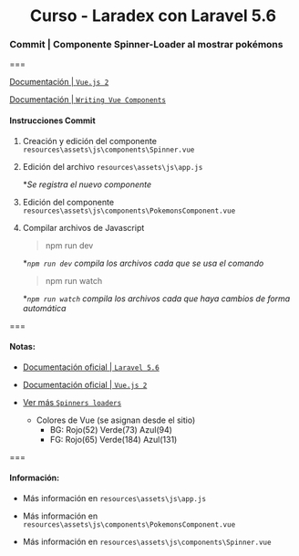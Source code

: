 
<!-- title -->
<h1 align="center">Curso - Laradex con Laravel 5.6</h1>
<!-- end title -->

<!-- commit name -->
### Commit | __Componente Spinner-Loader al mostrar pokémons__
<!-- end commit name -->
===
<!-- official documentation -->

[Documentación | `Vue.js 2`](https://vuejs.org/v2/guide/)

[Documentación | `Writing Vue Components`](https://laravel.com/docs/5.6/frontend#writing-vue-components)
<!-- end official documentation -->

<!-- commit instructions -->
#### Instrucciones Commit
1. Creación y edición del componente `resources\assets\js\components\Spinner.vue`
2. Edición del archivo `resources\assets\js\app.js`

   **Se registra el nuevo componente*
3. Edición del componente `resources\assets\js\components\PokemonsComponent.vue`
4. Compilar archivos de Javascript
   > npm run dev

   **`npm run dev` compila los archivos cada que se usa el comando*

   > npm run watch

   **`npm run watch` compila los archivos cada que haya cambios de forma automática*
<!-- end commit instructions -->
===
<!-- notes -->
#### Notas:
- [Documentación oficial | `Laravel 5.6`](https://laravel.com/docs/5.6)

- [Documentación oficial | `Vue.js 2`](https://vuejs.org/v2/guide/)
- [Ver más `Spinners loaders`](https://projects.lukehaas.me/css-loaders/)
   - Colores de Vue (se asignan desde el sitio)
     - BG: Rojo(52) Verde(73) Azul(94)
     - FG: Rojo(65) Verde(184) Azul(131)
<!-- end notes -->
===
<!-- information -->
#### Información:
- Más información en `resources\assets\js\app.js`

- Más información en `resources\assets\js\components\PokemonsComponent.vue`

- Más información en `resources\assets\js\components\Spinner.vue`
<!-- end information -->